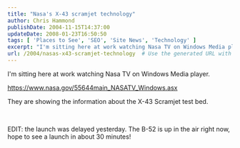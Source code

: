 ```yaml
---
title: "Nasa's X-43 scramjet technology"
author: Chris Hammond
publishDate: 2004-11-15T14:37:00
updateDate: 2008-01-23T16:50:50
tags: [ 'Places to See', 'SEO', 'Site News', 'Technology' ]
excerpt: "I'm sitting here at work watching Nasa TV on Windows Media player.  https://www.nasa.gov/55644main_NASATV_Windows.asx They are showing the information about the X-43 Scramjet test bed. &nbsp; EDIT: the launch was delayed yesterday. The B-52 is up in the air right now, hope to see a launch in about 30..."
url: /2004/nasas-x43-scramjet-technology  # Use the generated URL with year
---
```

<P>I'm sitting here at work watching Nasa TV on Windows Media player. </P> <P><A href="https://www.nasa.gov/55644main_NASATV_Windows.asx">https://www.nasa.gov/55644main_NASATV_Windows.asx</A></P> <P>They are showing the information about the X-43 Scramjet test bed.</P> <P>&nbsp;</P> <P>EDIT: the launch was delayed yesterday. The B-52 is up in the air right now, hope to see a launch in about 30 minutes!</P>
